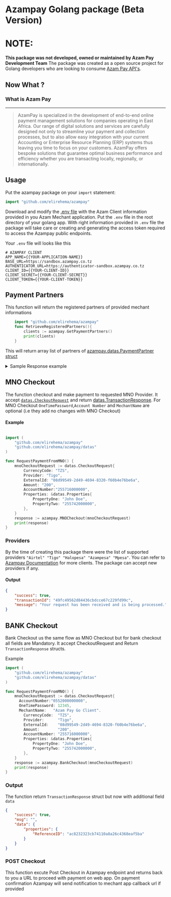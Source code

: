 # Azampay Golang package (Beta Version)

# NOTE:
**This package was not developed, owned or maintained by Azam Pay Development Team**
The package was created as a open source project for Golang developers who are looking to consume [Azam Pay API's](https://developerdocs.azampay.co.tz/redoc). 

## Now What ?
### What is Azam Pay
---
> AzamPay is specialized in the development of end-to-end online payment management solutions for companies operating in East Africa. Our range of digital solutions and services are carefully designed not only to streamline your payment and collection processes, but to also allow easy integration with your current Accounting or Enterprise Resource Planning (ERP) systems thus leaving you time to focus on your customers. AzamPay offers bespoke solutions that guarantee optimal business performance and efficiency whether you are transacting locally, regionally, or internationally.

## Usage

Put the azampay package on your `import` statement:

```go
import "github.com/elirehema/azampay"
```

Download and modify the [.env file](https://github.com/elirehema/azampay/blob/master/.env) with the Azam Client information provided in you Azam Mechant application. Put the `.env` file in the root directory of your golang app. With right information provided in `.env` file the package will take care or creating and generating the access token required to access the Azampay public endpoints. 

Your `.env` file will looks like this
```.env
# AZAMPAY CLIENT
APP_NAME={{YOUR-APPLICATION-NAME}}
BASE_URL=https://sandbox.azampay.co.tz
AUTHENTICATOR_URL=https://authenticator-sandbox.azampay.co.tz
CLIENT_ID={{YOUR-CLIENT-ID}}
CLIENT_SECRET={{YOUR-CLIENT-SECRET}}
CLIENT_TOKEN={{YOUR-CLIENT-TOKEN}}

```

## Payment Partners
This function will return the registered partners of provided mechant informations 

```go
    import "github.com/elirehema/azampay"
    func RetrieveRegisteredPartners(){
        clients := azampay.GetPaymentPartners()
        print(clients)
    }

```
This will return array list of partners of [azampay.datas.PaymentPartner struct](https://github.com/elirehema/azampay/blob/master/datas/d_partner.go)

<details>
    <summary> Sample Response example </summary>

```json
[
   {
      "id": "6ebafc56-6d4d-4265-a8d4-c0e1e7806c19",
      "logoUrl": "https://azampay-sarafutest.s3.eu-central-1.amazonaws.com/azampesa.png",
      "partnerName": "Azampesa",
      "provider": 5,
      "vendorName": "your@mechane.email_com",
      "paymentVendorId": "your-payment-vendor-id",
      "paymentPartnerId": "08d997ae-1961-4c32-8b2f-e00f53003b00",
      "paymentAcknowledgmentRoute": "https://your/callback/endpoint",
      "currency": "TZS",
      "status": "1",
      "vendorType": "seller"
   },
   {
      "id": "bbb6121c-b158-4078-aa09-67a584100746",
      "logoUrl": "https://pg-vnext-banners.s3.eu-central-1.amazonaws.com/vnext-images/pgvnext-payment-images/halopesa.svg",
      "partnerName": "HaloPesa",
      "provider": 4,
      "vendorName": "your@mechane.email_com",
      "paymentVendorId": "your-payment-vendor-id",
      "paymentPartnerId": "08d99549-2d49-4694-8320-f60b4e76be6a",
      "paymentAcknowledgmentRoute": "https://your/callback/endpoint",
      "currency": "TZS",
      "status": "1",
      "vendorType": "seller"
   },
   {
      "id": "bf61faec-1421-4e93-bc5b-41090fde3aa9",
      "logoUrl": "https://pg-vnext-banners.s3.eu-central-1.amazonaws.com/vnext-images/pgvnext-payment-images/tigopesa.svg",
      "partnerName": "Tigopesa",
      "provider": 3,
      "vendorName": "your@mechane.email_com",
      "paymentVendorId": "your-payment-vendor-id",
      "paymentPartnerId": "8f2b5341-78c1-4aa2-a8a4-0e1fbe263f1c",
      "paymentAcknowledgmentRoute": "https://your/callback/endpoint",
      "currency": "TZS",
      "status": "1",
      "vendorType": "seller"
   },
   {
      "id": "e21d2941-804f-42e6-a547-66bbbfc7d533",
      "logoUrl": "https://pg-vnext-banners.s3.eu-central-1.amazonaws.com/vnext-images/pgvnext-payment-images/airtel.svg",
      "partnerName": "Airtel",
      "provider": 2,
      "vendorName": "your@mechane.email_com",
      "paymentVendorId": "your-payment-vendor-id",
      "paymentPartnerId": "08d9945a-c9df-4834-876e-04b2df375d8e",
      "paymentAcknowledgmentRoute": "https://your/callback/endpoint",
      "currency": "TZS",
      "status": "1",
      "vendorType": "seller"
   }
]
```

</details>


## MNO Checkout
The function checkout and make payment to requested MNO Provider.
It accept [```datas.CheckoutRequest```](https://github.com/elirehema/azampay/blob/master/datas/d_checkout.go) and return [datas.TransactionResponse](https://github.com/elirehema/azampay/blob/master/datas/d_tresponse.go). For MNO Checkout `OneTimePassword`,`Account Number` and `MechantName` are optional (i.e they add no changes with MNO Checkout)


#### Example
```go

import (
	"github.com/elirehema/azampay"
	"github.com/elirehema/azampay/datas"
)

func RequestPaymentFromMNO() {
	mnoCheckoutRequest := datas.CheckoutRequest{
		CurrencyCode: "TZS",
		Provider: "Tigo",
		ExternalId: "08d99549-2d49-4694-8320-f60b4e76be6a",
		Amount: "200",
		AccountNumber:"255716000000",
		Properties: &datas.Properties{
			PropertyOne: "John Doe",
			PropertyTwo: "255742000000",
		},
	}
	response := azampay.MNOCheckout(mnoCheckoutRequest)
	print(response)
}

```

### Providers
By the time of creating this package there were the list of supported providers ```"Airtel" "Tigo" "Halopesa" "Azampesa" "Mpesa"```. You can refer to [Azampay Documentation](https://developerdocs.azampay.co.tz/redoc#tag/Checkout-API/operation/Mno%20Checkout) for more clients. The package can accept new providers if any. 

#### Output
```json
{
    "success": true,
    "transactionId": "49fc49562d84436cbdcce67c229fd99c",
    "message": "Your request has been received and is being processed."
}
```

## BANK Checkout
Bank Checkout us the same flow as MNO Checkout but for bank checkout all fields are Mandatory. It accept CheckoutRequest and Return ```TransactionResponse``` structs. 

Example
```go
import (
	"github.com/elirehema/azampay"
	"github.com/elirehema/azampay/datas"
)

func RequestPaymentFromMNO() {
	mnoCheckoutRequest := datas.CheckoutRequest{
      AccountNumber:"0552000000000",
      OneTimePassword: 12345,
      MechantName:   "Azam Pay Go Client".
		CurrencyCode:  "TZS",
		Provider:      "Tigo",
		ExternalId:    "08d99549-2d49-4694-8320-f60b4e76be6a",
		Amount:        "200",
		AccountNumber: "255716000000",
		Properties: &datas.Properties{
			PropertyOne: "John Doe",
			PropertyTwo: "255742000000",
		},
	}
	response := azampay.BankCheckout(mnoCheckoutRequest)
	print(response)
}
```

### Output
The function return ```TransactionResponse``` struct but now with additional field ```data```
```json
{
    "success": true,
    "msg": "",
    "data": {
        "properties": {
            "ReferenceID": "ac8232323cb74110a8a26c4368eaf5ba"
        }
    }
}
```

### POST Checkout

This function excute Post Checkout in Azampay endpoint and returns back to you a URL to proceed with payment on web app. On payment confirmation Azampay will send notification to mechant app callback url if provided

